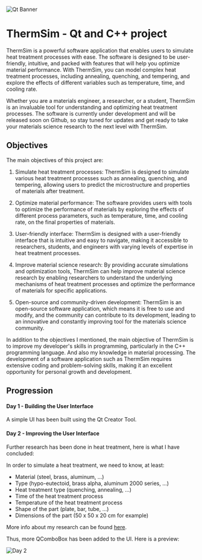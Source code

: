 

![Qt Banner](https://i.ibb.co/x5tQ3Jq/Sans-titre-36.png)
# ThermSim - Qt and C++ project

ThermSim is a powerful software application that enables users to simulate heat treatment processes with ease. The software is designed to be user-friendly, intuitive, and packed with features that will help you optimize material performance. With ThermSim, you can model complex heat treatment processes, including annealing, quenching, and tempering, and explore the effects of different variables such as temperature, time, and cooling rate.

Whether you are a materials engineer, a researcher, or a student, ThermSim is an invaluable tool for understanding and optimizing heat treatment processes. The software is currently under development and will be released soon on Github, so stay tuned for updates and get ready to take your materials science research to the next level with ThermSim.

## Objectives

The main objectives of this project are:

1.  Simulate heat treatment processes: ThermSim is designed to simulate various heat treatment processes such as annealing, quenching, and tempering, allowing users to predict the microstructure and properties of materials after treatment.
    
2.  Optimize material performance: The software provides users with tools to optimize the performance of materials by exploring the effects of different process parameters, such as temperature, time, and cooling rate, on the final properties of materials.
    
3.  User-friendly interface: ThermSim is designed with a user-friendly interface that is intuitive and easy to navigate, making it accessible to researchers, students, and engineers with varying levels of expertise in heat treatment processes.
    
4.  Improve material science research: By providing accurate simulations and optimization tools, ThermSim can help improve material science research by enabling researchers to understand the underlying mechanisms of heat treatment processes and optimize the performance of materials for specific applications.
    
5.  Open-source and community-driven development: ThermSim is an open-source software application, which means it is free to use and modify, and the community can contribute to its development, leading to an innovative and constantly improving tool for the materials science community.

In addition to the objectives I mentioned, the main objective of ThermSim is to improve my developer's skills in programming, particularly in the C++ programming language. And also my knowledge in material processing. The development of a software application such as ThermSim requires extensive coding and problem-solving skills, making it an excellent opportunity for personal growth and development.

## Progression

#### Day 1 - Building the User Interface
A simple UI has been built using the Qt Creator Tool. 

#### Day 2 - Improving the User Interface

Further research has been done in heat treatment, here is what I have concluded:

In order to simulate a heat treatment, we need to know, at least:

-   Material (steel, brass, aluminum, ...)
-   Type (hypo-eutectoid, brass alpha, aluminum 2000 series, ...)
-   Heat treatment type (quenching, annealing, ...)
-   Time of the heat treatment process
-   Temperature of the heat treatment process
-   Shape of the part (plate, bar, tube, ...)
-   Dimensions of the part (50 x 50 x 20 cm for example)

More info about my research can be found [here](https://github.com/users/AmmarSyedK/projects/2?pane=issue&itemId=20873917).

Thus, more QComboBox has been added to the UI. Here is a preview:

![Day 2](https://i.ibb.co/3dkdgXG/image.png)